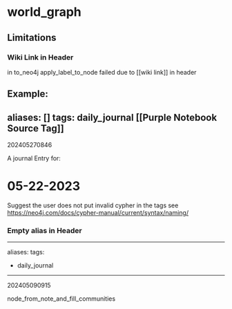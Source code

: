 # world_graph

## Limitations

### Wiki Link in Header
in to_neo4j apply_label_to_node failed due to [[wiki link]] in header

Example:
---
aliases: []
tags: daily_journal [[Purple Notebook Source Tag]]
---
202405270846


A journal Entry for:
# 05-22-2023

Suggest the user does not put invalid cypher in the tags see 
https://neo4j.com/docs/cypher-manual/current/syntax/naming/

### Empty alias in Header

---
aliases: 
tags:
  - daily_journal
---
202405090915

node_from_note_and_fill_communities